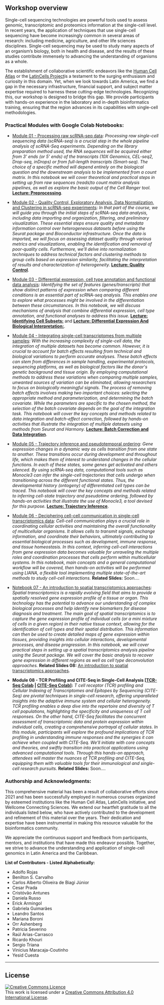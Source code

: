 

## Workshop overview

Single-cell sequencing technologies are powerful tools used to assess genomic, transcriptomic and proteomics information at the single-cell level. In recent years, the application of techniques that use single-cell sequencing have become increasingly common in several areas of research: including medicine, agriculture, and other life sciences disciplines. Single-cell sequencing may be used to study many aspects of an organism’s biology, both in health and disease, and the results of these studies contribute immensely to advancing the understanding of organisms as a whole. 

The establishment of collaborative scientific endeavors like the [Human Cell Atlas](https://www.humancellatlas.org/) or the [LatinCells Project](https://www.latincells.org/)is a testament to the surging enthusiasm and curiosity in this domain. Yet, when we look towards Latin America, we find a gap in the necessary infrastructure, financial support, and subject matter expertise required to harness these cutting-edge technologies. Recognizing this, our workshop is designed to bridge this gap. We provide participants with hands-on experience in the laboratory and in-depth bioinformatics training, ensuring that the region advances in its capabilities with single-cell methodologies.

### Practical Modules with Google Colab Notebooks:

- [Module 01 - Processing raw scRNA-seq data](Colab_Notebooks/Module_01_Processing_RawSeqs_CellRanger.ipynb):
_Processing raw single-cell sequencing data (scRNA-seq) is a crucial step in the whole pipeline analysis of scRNA-Seq experiments. Depending on the library preparation method used, the RNA sequences will be acquired either from 3’ ends (or 5’ ends) of the transcripts (10X Genomics, CEL-seq2, Drop-seq, inDrops) or from full-length transcripts (Smart-seq). The choice of a specific method will depend entirely on the biological question and the downstream analysis to be implemented from a count matrix. In this notebook we will cover theoretical and practical steps in setting up from raw sequences (reads)to count matrix analysis pipelines, as well as explore the basic output of the Cell Ranger tool._
[**Lecture: Preprocessing**](https://github.com/viniciusmaracaja/HCA-LATAM_2023/blob/main/2023_10_23_HCA_LatinAmerica_preprocessing.pdf).

- [Module 02 - Quality Control, Exploratory Analysis, Data Normalization, and Clustering in scRNA-seq experiments](Colab_Notebooks/Module_02-03_scRNA_seq_Analysis_Bioconductor_Seurat.ipynb):
_In that part of the course, we will guide you through the initial steps of scRNA-seq data analysis, including data importing and organization, filtering, and preliminary visualization. These essential steps ensure quality and metadata information control over heterogeneous datasets before using the Seurat package and Bioconductor infrastructure. Once the data is imported, we will focus on assessing dataset quality through various metrics and visualizations, enabling the identification and removal of poor-quality cells. Furthermore, we'll delve into normalization techniques to address technical factors and clustering methods to group cells based on expression similarity, facilitating the interpretation of results and characterization of heterogeneity._
[**Lecture: Quality Control**](https://github.com/viniciusmaracaja/HCA-LATAM_2023/blob/main/2023_10_23_HCA_LatinAmerica_qualitycontrol.pdf).

- [Module 03 - Differential expression, cell type annotation and functional data analysis](Colab_Notebooks/Module_02-03_scRNA_seq_Analysis_Bioconductor_Seurat.ipynb):
_Identifying the set of features (genes/transcripts) that show distinct patterns of expression when comparing different conditions is an essential part of scRNA-seq analysis. This enables one to explore what processes might be involved in the differentiation between these circumstances. 
In this notebook, we will discuss mechanisms of analysis that combine differential expression, cell type annotation, and functional analyses to address this issue._
[**Lecture: Identifying Cell Subsets:**](2023_10_24_HCA_LatinAmerica_cell_subsets.pdf) and [**Lecture: Differential Expression And Biological Interpretation:**](2023_10_24_HCA_LatinAmerica_DE_And_BiologicalInterpretation.pdf).

- [Module 04 - Integrating single-cell transcriptomes from multiple samples](Colab_Notebooks/Module_04_scRNAseq_Dataset_Integration.ipynb):
_With the increasing complexity of single-cell data, the integration of multiple datasets has become common. However, it is crucial to account for batch effects resulting from technical and biological variations to perform accurate analyses. These batch effects can stem from differences in sample handling, experimental protocols, sequencing platforms, as well as biological factors like the donor's genetic background and tissue origin. 
By employing computational methods to address these variations when comparing multiple samples, unwanted sources of variation can be eliminated, allowing researchers to focus on biologically meaningful signals. The process of removing batch effects involves making two important choices: selecting the appropriate method and parameterization, and determining the batch covariate. While the parameters are specific to the chosen method, the selection of the batch covariate depends on the goal of the integration task. This notebook will cover the key concepts and methods related to data integration and batch-effect correction, followed by hands-on activities that illustrate the integration of multiple datasets using methods from Seurat and Harmony._
[**Lecture: Batch Correction and Data Integration**](2023_10_24_HCA_LatinAmerica_batchcorrection.pdf).

- [Module 05 - Trajectory inference and pseudotemporal ordering](Colab_Notebooks/Module_05_Pseudotime_Analysis.ipynb):
_Gene expression changes in a dynamic way as cells transition from one state to another. These transitions occur during development and throughout life, which makes them of interest to understand changes in the cellular functions. In each of these states, some genes get activated and others silenced. 
By using scRNA-seq data, computational tools such as Monocle3 can infer the single-cell trajectories that cells undergo when transitioning across the different functional states. Thus, the developmental history (ontogeny) of differentiated cell types can be traced. This notebook will cover the key concepts and methods related to inferring cell-state trajectory and pseudotime ordering, followed by hands-on activities that illustrate the use of Monocle3, a tool devised for this purpose._
[**Lecture: Trajectory Inference**](2023_10_25_HCA_LatinAmerica_trajectoryinference.pdf).

- [Module 06 - Deciphering cell-cell communication in single-cell transcriptomics data](Colab_Notebooks/Module_06_Cell_Cell_Communication.ipynb):
_Cell-cell communication plays a crucial role in coordinating cellular activities and maintaining the overall functionality of multicellular organisms. It allows cells to transmit signals, exchange information, and coordinate their behaviors, ultimately contributing to essential biological processes such as development, immune response, and tissue homeostasis. In this context, inferring cell-cell interactions from gene expression data becomes valuable for unraveling the multiple roles and coordination processes that cells perform within multicellular systems. 
In this notebook, main concepts and a general computational workflow will be covered, then hands-on activities will be performed using LIANA, a flexible tool implementing multiple state-of-the-art methods to study cell-cell interactions._
**Related Slides:** Soon....

- [Notebook 07 - An introduction to spatial transcriptomics approaches](https://colab.research.google.com/drive/1y5j5fe7XZoD7qnKRZPTWTPnNJ0USYdLY):
_Spatial transcriptomics is a rapidly evolving field that aims to provide a spatially resolved gene expression profile of a tissue or organ. This technology has the potential to advance our understanding of complex biological processes and help identify new biomarkers for disease diagnosis and treatment. The main goal of spatial transcriptomics is to capture the gene expression profile of individual cells (or a mini mixture of cells in a given region) in their native tissue context, allowing for the identification of cell types and their spatial distribution. This information can then be used to create detailed maps of gene expression within tissues, providing insights into cellular interactions, developmental processes, and disease progression. 
In this notebook, we will cover practical steps in setting up a spatial transcriptomics analysis pipeline using the Seurat package. We will cover the basic analysis to recover gene expression in different regions as well as cell type deconvolution approaches._
**Related Slides 08:** [An introduction to spatial transcriptomics approaches](https://docs.google.com/presentation/d/1mal-7UriB0DcRMXPDclLBc0ZmG4yYjH12U1TH7hB0e4/edit).

- **Module 08 - TCR Profiling and CITE-Seq in Single-Cell Analysis [[TCR-Seq Colab](Colab_Notebooks/Module_08_HCA_Ghana_TCR.ipynb) | [CITE-Seq Colab](Colab_Notebooks/Module_08_HCA_Ghana_CITE.ipynb)]:**  _T cell receptor (TCR) profiling and Cellular Indexing of Transcriptomes and Epitopes by Sequencing (CITE-Seq) are pivotal techniques in single-cell research, offering unparalleled insights into the adaptive immune system and cellular heterogeneity. TCR profiling enables a deep dive into the repertoire and diversity of T cell populations, highlighting the specificity and uniqueness of T cell responses. On the other hand, CITE-Seq facilitates the concurrent assessment of transcriptomic data and protein expression within individual cells, creating a comprehensive portrayal of cellular states.
In this module, participants will explore the profound implications of TCR profiling in understanding immune responses and the synergies it can achieve when coupled with CITE-Seq. We'll initiate with core concepts and theories, and swiftly transition into practical applications using advanced computational tools. Through this hands-on approach, attendees will master the nuances of TCR profiling and CITE-Seq, equipping them with valuable tools for their immunological and single-cell research pursuits._
**Related Slides:** Soon....

### Authorship and Acknowledgments:

This comprehensive material has been a result of collaborative efforts since 2021 and has been successfully employed in numerous courses organized by esteemed institutions like the Human Cell Atlas, LatinCells initiative, and Wellcome Connecting Sciences. We extend our heartfelt gratitude to all the individuals listed below, who have actively contributed to the development and refinement of this material over the years. Their dedication and expertise have been instrumental in making this resource valuable for the bioinformatics community.

We appreciate the continuous support and feedback from participants, mentors, and institutions that have made this endeavor possible. Together, we strive to advance the understanding and application of single-cell genomics in Latin America and the Caribbean.

**List of Contributors - Listed Alphabetically:**

- Adolfo Rojas
- Benilton S. Carvalho
- Carlos Alberto Oliveira de Biagi Júnior
- Cesar Prada
- Cristóvão Antunes
- Daniela Russo
- Erick Armingol
- Gabriela Guimarães
- Leandro Santos
- Mariana Boroni
- Orr Ashenberg
- Patricia Severino
- Raúl Arias-Carrasco
- Ricardo Khouri
- Sergio Triana
- Vinicius Maracaja-Coutinho
- Yesid Cuesta


******
## License
<a rel="license" href="http://creativecommons.org/licenses/by/4.0/"><img alt="Creative Commons Licence" style="border-width:0" src="https://i.creativecommons.org/l/by/4.0/88x31.png" /></a><br />This work is licensed under a <a rel="license" href="http://creativecommons.org/licenses/by/4.0/">Creative Commons Attribution 4.0 International License</a>.
